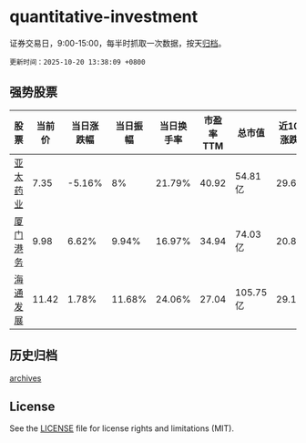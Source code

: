# quantitative-investment

证券交易日，9:00-15:00，每半时抓取一次数据，按天[归档](archives)。

`更新时间：2025-10-20 13:38:09 +0800`

## 强势股票

|股票|当前价|当日涨跌幅|当日振幅|当日换手率|市盈率TTM|总市值|近10日涨跌幅|
|----|----|----|----|----|----|----|----|
|[亚太药业](https://xueqiu.com/S/SZ002370)|7.35|-5.16%|8%|21.79%|40.92|54.81亿|29.63%|
|[厦门港务](https://xueqiu.com/S/SZ000905)|9.98|6.62%|9.94%|16.97%|34.94|74.03亿|20.82%|
|[海通发展](https://xueqiu.com/S/SH603162)|11.42|1.78%|11.68%|24.06%|27.04|105.75亿|29.19%|

## 历史归档

[archives](archives)

## License

See the [LICENSE](LICENSE) file for license rights and limitations (MIT).